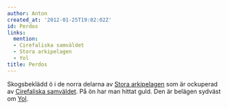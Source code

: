 ```yaml
---
author: Anton
created_at: '2012-01-25T19:02:02Z'
id: Perdos
links:
  mention:
  - Cirefaliska samväldet
  - Stora arkipelagen
  - Yol
title: Perdos
---
```


Skogsbeklädd ö i de norra delarna av [Stora arkipelagen] som är ockuperad av [Cirefaliska
samväldet]. På ön har man hittat guld. Den är belägen sydväst om [Yol].

  [Stora arkipelagen]: Stora_arkipelagen
  [Cirefaliska samväldet]: Cirefaliska_samväldet
  [Yol]: Yol
